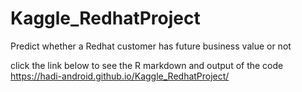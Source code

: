 # Kaggle_RedhatProject
Predict whether a Redhat customer has future business value or not

click the link below to see the R markdown and output of the code
https://hadi-android.github.io/Kaggle_RedhatProject/
